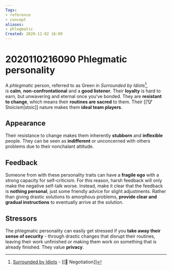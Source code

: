 ```yaml
---
Tags:
- reference
- concept
aliases:
- phlegmatic
Created: 2020-11-02 16:09
---
```


# 2020110216090 Phlegmatic personality


A *phlegmatic* person, referred to as Green in *Surrounded by Idiots*[^1], is **calm**, **non-confrontational** and a **good listener**. Their **loyalty** is hard to earn, but unwavering and eternal once you’ve bonded. They are **resistant to change**, which means their **routines are sacred** to them. Their [[🐮 Stoicism|stoic]] nature makes them **ideal team players**.

## Appearance

Their resistance to change makes them inherently **stubborn** and **inflexible** people. They can be seen as **indifferent** or unconcerned with others problems due to their nonchalant attitude.

## Feedback

Someone from with these personality traits can have a **fragile ego** with a strong capacity for self-criticism. For this reason, harsh feedback will only make the negative self-talk worse. Instead, make it clear that the feedback is **nothing personal**, just some friendly advice for slight adjustments. Rather than giving drastic solutions to amorphous problems, **provide clear and gradual instructions** to eventually arrive at the solution.

## Stressors

The phlegmatic personality can easily get stressed if you **take away their sense of security** - through drastic changes that disrupt their routines, leaving their work unfinished or making them work on something that is already finished. They value **privacy**.


[^1]: [Surrounded by Idiots](notion://www.notion.so/rafaba/4c19b24536ec40969da33e1571e12c5f)
		- [[🤝 Negotiation]]